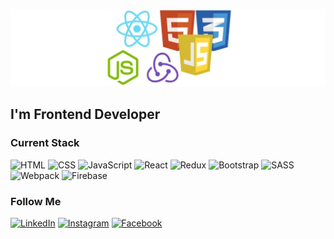 ![Header](https://github.com/AntonKiylo/AntonKiylo/blob/master/assets/fix-and-debug-html-css-javascript-reactjs-code.jpg)

## I'm Frontend Developer

### Current Stack
![HTML](https://img.shields.io/badge/-html-000?style=for-the-badge&logo=html5)
![CSS](https://img.shields.io/badge/-CSS-000?style=for-the-badge&logo=CSS3)
![JavaScript](https://img.shields.io/badge/-javascript-000?style=for-the-badge&logo=javascript)
![React](https://img.shields.io/badge/-react-000?style=for-the-badge&logo=react)
![Redux](https://img.shields.io/badge/-redux-000?style=for-the-badge&logo=redux)
![Bootstrap](https://img.shields.io/badge/-bootstrap-000?style=for-the-badge&logo=bootstrap)
![SASS](https://img.shields.io/badge/-sass-000?style=for-the-badge&logo=sass)
![Webpack](https://img.shields.io/badge/-webpack-000?style=for-the-badge&logo=webpack)
![Firebase](https://img.shields.io/badge/-firebase-000?style=for-the-badge&logo=firebase)

### Follow Me
[![LinkedIn](https://img.shields.io/badge/-linkedin-000?style=for-the-badge&logo=linkedin)](https://www.linkedin.com/in/anton-kiylo/)
[![Instagram](https://img.shields.io/badge/-instagram-000?style=for-the-badge&logo=instagram)](https://www.instagram.com/anton_kiilo/)
[![Facebook](https://img.shields.io/badge/-facebook-000?style=for-the-badge&logo=facebook)](https://www.facebook.com/anton.kiylo/)